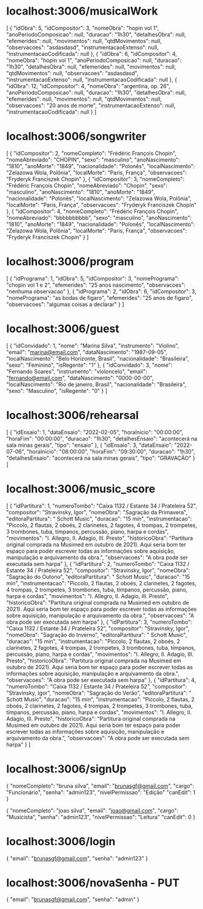 # localhost:3006/musicalWork

[
    {
        "idObra": 5,
        "idCompositor": 3,
        "nomeObra": "hopin vol 1",
        "anoPeriodoComposicao": null,
        "duracao": "1h30",
        "detalhesObra": null,
        "efemerides": null,
        "movimentos": null,
        "qtdMovimentos": null,
        "observacoes": "asdasdasd",
        "instrumentacaoExtenso": null,
        "instrumentacaoCodificada": null
    },
    {
        "idObra": 6,
        "idCompositor": 4,
        "nomeObra": "hopin vol 1",
        "anoPeriodoComposicao": null,
        "duracao": "1h30",
        "detalhesObra": null,
        "efemerides": null,
        "movimentos": null,
        "qtdMovimentos": null,
        "observacoes": "asdasdasd",
        "instrumentacaoExtenso": null,
        "instrumentacaoCodificada": null
    },
    {
        "idObra": 12,
        "idCompositor": 4,
        "nomeObra": "argentina, op. 26",
        "anoPeriodoComposicao": null,
        "duracao": "1h30",
        "detalhesObra": null,
        "efemerides": null,
        "movimentos": null,
        "qtdMovimentos": null,
        "observacoes": "20 anos de morte",
        "instrumentacaoExtenso": null,
        "instrumentacaoCodificada": null
    }
]

# localhost:3006/songwriter

[
    {
        "idCompositor": 2,
        "nomeCompleto": "Frédéric François Chopin",
        "nomeAbreviado": "CHOPIN",
        "sexo": "masculino",
        "anoNascimento": "1810",
        "anoMorte": "1849",
        "nacionalidade": "Polonês",
        "localNascimento": "Zelazowa Wola, Polônia",
        "localMorte": "Paris, França",
        "observacoes": "Fryderyk Franciszek Chopin"
    },
    {
        "idCompositor": 3,
        "nomeCompleto": "Frédéric François Chopin",
        "nomeAbreviado": "Chopin",
        "sexo": "masculino",
        "anoNascimento": "1810",
        "anoMorte": "1849",
        "nacionalidade": "Polonês",
        "localNascimento": "Zelazowa Wola, Polônia",
        "localMorte": "Paris, França",
        "observacoes": "Fryderyk Franciszek Chopin"
    },
    {
        "idCompositor": 4,
        "nomeCompleto": "Frédéric François Chopin",
        "nomeAbreviado": "bbbbbbbbbb",
        "sexo": "masculino",
        "anoNascimento": "1810",
        "anoMorte": "1849",
        "nacionalidade": "Polonês",
        "localNascimento": "Zelazowa Wola, Polônia",
        "localMorte": "Paris, França",
        "observacoes": "Fryderyk Franciszek Chopin"
    }
]

# localhost:3006/program

[
    {
        "idPrograma": 1,
        "idObra": 5,
        "idCompositor": 3,
        "nomePrograma": "chopin vol 1 e 2",
        "efemerides": "25 anos nascimento",
        "observacoes": "nenhuma observacao"
    },
    {
        "idPrograma": 2,
        "idObra": 6,
        "idCompositor": 3,
        "nomePrograma": "as bodas de figaro",
        "efemerides": "25 anos de figaro",
        "observacoes": "algumas coisas a declarar"
    }
]

# localhost:3006/guest

[
    {
        "idConvidado": 1,
        "nome": "Marina Silva",
        "instrumento": "Violino",
        "email": "marina@email.com",
        "dataNascimento": "1987-09-05",
        "localNascimento": "Belo Horizonte, Brasil",
        "nacionalidade": "Brasileira",
        "sexo": "Feminino",
        "isRegente": "1"
    },
    {
        "idConvidado": 3,
        "nome": "Fernando Soares",
        "instrumento": "violoncelo",
        "email": "fernando@email.com",
        "dataNascimento": "0000-00-00",
        "localNascimento": "Rio de janeiro, Brasil",
        "nacionalidade": "Brasileira",
        "sexo": "Masculino",
        "isRegente": "0"
    }
]

# localhost:3006/rehearsal

[
    {
        "idEnsaio": 1,
        "dataEnsaio": "2022-02-05",
        "horaInicio": "00:00:00",
        "horaFim": "00:00:00",
        "duracao": "1h30",
        "detalhesEnsaio": "acontecerá na sala minas gerais",
        "tipo": "ensaio"
    },
    {
        "idEnsaio": 3,
        "dataEnsaio": "2022-07-06",
        "horaInicio": "08:00:00",
        "horaFim": "09:30:00",
        "duracao": "1h30",
        "detalhesEnsaio": "acontecerá na sala minas gerais",
        "tipo": "GRAVAÇÃO"
    }
]

# localhost:3006/music_score


[
    {
        "idPartitura": 1,
        "numeroTombo": "Caixa 1132 / Estante 34 / Prateleira 52",
        "compositor": "Stravinsky, Igor",
        "nomeObra": "Sagração da Primavera",
        "editoraPartitura": " Schott Music",
        "duracao": "15 min",
        "instrumentacao": "Piccolo, 2 flautas, 2 oboés, 2 clarinetes, 2 fagotes, 4 trompas, 2 trompetes, 3 trombones, tuba, tímpanos, percussão, piano, harpa e cordas",
        "movimentos": "I. Allegro, II. Adagio, III. Presto",
        "historicoObra": "Partitura original comprada na Musimed em outubro de 2021). Aqui seria bom ter espaço para poder escrever todas as informações sobre aquisição, manipulação e arquivamento da obra.",
        "observacoes": "A obra pode ser executada sem harpa"
    },
    {
        "idPartitura": 2,
        "numeroTombo": "Caixa 1132 / Estante 34 / Prateleira 52",
        "compositor": "Stravinsky, Igor",
        "nomeObra": "Sagração do Outono",
        "editoraPartitura": " Schott Music",
        "duracao": "15 min",
        "instrumentacao": "Piccolo, 2 flautas, 2 oboés, 2 clarinetes, 2 fagotes, 4 trompas, 2 trompetes, 3 trombones, tuba, tímpanos, percussão, piano, harpa e cordas",
        "movimentos": "I. Allegro, II. Adagio, III. Presto",
        "historicoObra": "Partitura original comprada na Musimed em outubro de 2021). Aqui seria bom ter espaço para poder escrever todas as informações sobre aquisição, manipulação e arquivamento da obra.",
        "observacoes": "A obra pode ser executada sem harpa"
    },
    {
        "idPartitura": 3,
        "numeroTombo": "Caixa 1132 / Estante 34 / Prateleira 52",
        "compositor": "Stravinsky, Igor",
        "nomeObra": "Sagração do Inverno",
        "editoraPartitura": " Schott Music",
        "duracao": "15 min",
        "instrumentacao": "Piccolo, 2 flautas, 2 oboés, 2 clarinetes, 2 fagotes, 4 trompas, 2 trompetes, 3 trombones, tuba, tímpanos, percussão, piano, harpa e cordas",
        "movimentos": "I. Allegro, II. Adagio, III. Presto",
        "historicoObra": "Partitura original comprada na Musimed em outubro de 2021). Aqui seria bom ter espaço para poder escrever todas as informações sobre aquisição, manipulação e arquivamento da obra.",
        "observacoes": "A obra pode ser executada sem harpa"
    },
    {
        "idPartitura": 4,
        "numeroTombo": "Caixa 1132 / Estante 34 / Prateleira 52",
        "compositor": "Stravinsky, Igor",
        "nomeObra": "Sagração do Verão",
        "editoraPartitura": " Schott Music",
        "duracao": "15 min",
        "instrumentacao": "Piccolo, 2 flautas, 2 oboés, 2 clarinetes, 2 fagotes, 4 trompas, 2 trompetes, 3 trombones, tuba, tímpanos, percussão, piano, harpa e cordas",
        "movimentos": "I. Allegro, II. Adagio, III. Presto",
        "historicoObra": "Partitura original comprada na Musimed em outubro de 2021). Aqui seria bom ter espaço para poder escrever todas as informações sobre aquisição, manipulação e arquivamento da obra.",
        "observacoes": "A obra pode ser executada sem harpa"
    }
]

# localhost:3006/signUp

{
    "nomeCompleto": "bruna silva",
    "email": "brunasgf@gmail.com",
    "cargo": "Funcionário",
    "senha":  "admin123",
    "nivelPermissao": "Edição"
    "canEdit": 1
}

{
    "nomeCompleto": "joao silva",
    "email": "joao@gmail.com",
    "cargo": "Musicista",
    "senha":  "admin123",
    "nivelPermissao": "Leitura"
    "canEdit": 0
}

# localhost:3006/login

{
    "email": "brunasgf@gmail.com",
    "senha":  "admin123"
}

# localhost:3006/novaSenha - PUT

{
    "email": "brunasgf@gmail.com",
    "senha":  "admin"
}